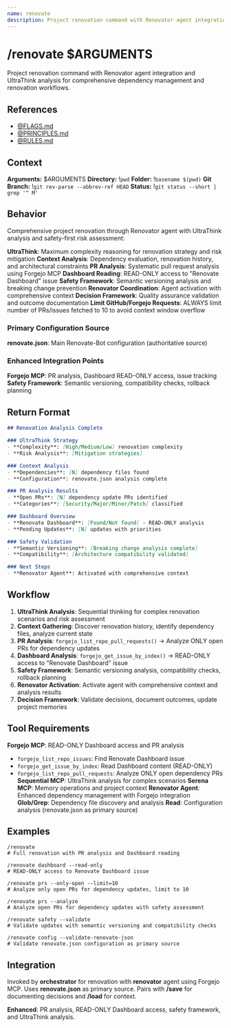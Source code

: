 ```yaml
---
name: renovate
description: Project renovation command with Renovator agent integration and UltraThink analysis
---
```


# /renovate $ARGUMENTS

Project renovation command with Renovator agent integration and UltraThink analysis for comprehensive dependency management and renovation workflows.

## References
- [@FLAGS.md](../FLAGS.md)
- [@PRINCIPLES.md](../PRINCIPLES.md)
- [@RULES.md](../RULES.md)

## Context
**Arguments:** $ARGUMENTS
**Directory:** !`pwd`
**Folder:** !`basename $(pwd)`
**Git Branch:** !`git rev-parse --abbrev-ref HEAD`
**Status:** !`git status --short | grep '^ M'`

## Behavior

Comprehensive project renovation through Renovator agent with UltraThink analysis and safety-first risk assessment:

**UltraThink**: Maximum complexity reasoning for renovation strategy and risk mitigation
**Context Analysis**: Dependency evaluation, renovation history, and architectural constraints
**PR Analysis**: Systematic pull request analysis using Forgejo MCP
**Dashboard Reading**: READ-ONLY access to "Renovate Dashboard" issue
**Safety Framework**: Semantic versioning analysis and breaking change prevention
**Renovator Coordination**: Agent activation with comprehensive context
**Decision Framework**: Quality assurance validation and outcome documentation
**Limit GitHub/Forgejo Requests**: ALWAYS limit number of PRs/issues fetched to 10 to avoid context window overflow

### Primary Configuration Source
**renovate.json**: Main Renovate-Bot configuration (authoritative source)

### Enhanced Integration Points
**Forgejo MCP**: PR analysis, Dashboard READ-ONLY access, issue tracking
**Safety Framework**: Semantic versioning, compatibility checks, rollback planning

## Return Format

```markdown
## Renovation Analysis Complete

### UltraThink Strategy
- **Complexity**: [High/Medium/Low] renovation complexity
- **Risk Analysis**: [Mitigation strategies]

### Context Analysis
- **Dependencies**: [N] dependency files found
- **Configuration**: renovate.json analysis complete

### PR Analysis Results
- **Open PRs**: [N] dependency update PRs identified
- **Categories**: [Security/Major/Minor/Patch] classified

### Dashboard Overview
- **Renovate Dashboard**: [Found/Not found] - READ-ONLY analysis
- **Pending Updates**: [N] updates with priorities

### Safety Validation
- **Semantic Versioning**: [Breaking change analysis complete]
- **Compatibility**: [Architecture compatibility validated]

### Next Steps
- **Renovator Agent**: Activated with comprehensive context
```

## Workflow

1. **UltraThink Analysis**: Sequential thinking for complex renovation scenarios and risk assessment
2. **Context Gathering**: Discover renovation history, identify dependency files, analyze current state
3. **PR Analysis**: `forgejo_list_repo_pull_requests()` → Analyze ONLY open PRs for dependency updates
4. **Dashboard Analysis**: `forgejo_get_issue_by_index()` → READ-ONLY access to "Renovate Dashboard" issue
5. **Safety Framework**: Semantic versioning analysis, compatibility checks, rollback planning
6. **Renovator Activation**: Activate agent with comprehensive context and analysis results
7. **Decision Framework**: Validate decisions, document outcomes, update project memories

## Tool Requirements

**Forgejo MCP**: READ-ONLY Dashboard access and PR analysis
- `forgejo_list_repo_issues`: Find Renovate Dashboard issue
- `forgejo_get_issue_by_index`: Read Dashboard content (READ-ONLY)
- `forgejo_list_repo_pull_requests`: Analyze ONLY open dependency PRs
**Sequential MCP**: UltraThink analysis for complex scenarios
**Serena MCP**: Memory operations and project context
**Renovator Agent**: Enhanced dependency management with Forgejo integration
**Glob/Grep**: Dependency file discovery and analysis
**Read**: Configuration analysis (renovate.json as primary source)

## Examples

```
/renovate
# Full renovation with PR analysis and Dashboard reading

/renovate dashboard --read-only
# READ-ONLY access to Renovate Dashboard issue

/renovate prs --only-open --limit=10
# Analyze only open PRs for dependency updates, limit to 10

/renovate prs --analyze
# Analyze open PRs for dependency updates with safety assessment

/renovate safety --validate
# Validate updates with semantic versioning and compatibility checks

/renovate config --validate-renovate-json
# Validate renovate.json configuration as primary source
```

## Integration

Invoked by **orchestrator** for renovation with **renovator** agent using Forgejo MCP. Uses **renovate.json** as primary source. Pairs with **/save** for documenting decisions and **/load** for context.

**Enhanced**: PR analysis, READ-ONLY Dashboard access, safety framework, and UltraThink analysis.
